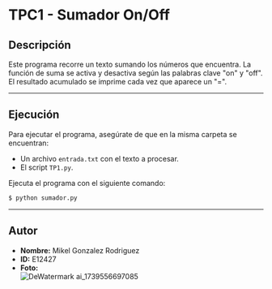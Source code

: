# TPC1 - Sumador On/Off

## Descripción
Este programa recorre un texto sumando los números que encuentra. La función de suma se activa y desactiva según las palabras clave "on" y "off". El resultado acumulado se imprime cada vez que aparece un "=".

---

## Ejecución
Para ejecutar el programa, asegúrate de que en la misma carpeta se encuentran:
- Un archivo `entrada.txt` con el texto a procesar.
- El script `TP1.py`.

Ejecuta el programa con el siguiente comando:
```sh
$ python sumador.py
```

---

## Autor
- **Nombre:** Mikel Gonzalez Rodriguez  
- **ID:** E12427  
- **Foto:**  
  ![DeWatermark ai_1739556697085](https://github.com/user-attachments/assets/a8f2e7a4-3b17-4400-9168-31479b35317b)

